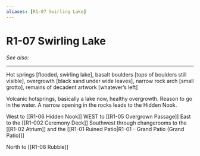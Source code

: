 ```yaml
---
aliases: [R1-07 Swirling Lake]
---
```


# R1-07 Swirling Lake
*See also:*
___
Hot springs [flooded, swirling lake], basalt boulders
[tops of boulders still visible], overgrowth [black sand
under wide leaves], narrow rock arch [small grotto],
remains of decadent artwork [whatever’s left]

Volcanic hotsprings, basically a lake now, healthy
overgrowth. Reason to go in the water. A narrow opening
in the rocks leads to the Hidden Nook.

West to [[R1-06 Hidden Nook]]
WEST to [[R1-05 Overgrown Passage]]
East to the [[R1-002 Ceremony Deck]]
Southwest through changerooms to the [[R1-02 Atrium]] and the [[R1-01 Ruined Patio|R1-01 - Grand Patio (Grand Patio)]]

North to [[R1-08 Rubble]]